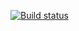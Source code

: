 [![Build status](https://ci.appveyor.com/api/projects/status/0rh8v9txqk35pckd?svg=true)](https://ci.appveyor.com/project/Musppelheim/bankcard)

